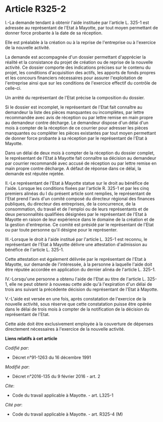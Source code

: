 # Article R325-2

I.-La demande tendant à obtenir l'aide instituée par l'article L. 325-1 est adressée au représentant de l'Etat à Mayotte, par
tout moyen permettant de donner force probante à la date de sa réception. 

Elle est préalable à la création ou à la reprise de l'entreprise ou à l'exercice de la nouvelle activité. 

La demande est accompagnée d'un dossier permettant d'apprécier la réalité et la consistance du projet de création ou de
reprise de la nouvelle activité. Ce dossier comporte des indications précises sur le contenu du projet, les conditions
d'acquisition des actifs, les apports de fonds propres et les concours financiers nécessaires pour assurer l'exploitation de
l'entreprise ainsi que sur les conditions de l'exercice effectif du contrôle de celle-ci. 

Un arrêté du représentant de l'Etat précise la composition du dossier. 

Si le dossier est incomplet, le représentant de l'Etat fait connaître au demandeur la liste des pièces manquantes ou
incomplètes, par lettre recommandée avec avis de réception ou par lettre remise en main propre au demandeur contre décharge.
Le demandeur dispose d'un délai d'un mois à compter de la réception de ce courrier pour adresser les pièces manquantes ou
compléter les pièces existantes par tout moyen permettant de donner force probante à sa réception par le représentant de
l'Etat à Mayotte. 

Dans un délai de deux mois à compter de la réception du dossier complet, le représentant de l'Etat à Mayotte fait connaître
sa décision au demandeur par courrier recommandé avec accusé de réception ou par lettre remise en main propre contre
décharge. A défaut de réponse dans ce délai, la demande est réputée rejetée. 

II.-Le représentant de l'Etat à Mayotte statue sur le droit au bénéfice de l'aide. Lorsque les conditions fixées par
l'article R. 325-1 et par les cinq premiers alinéas du I du présent article sont remplies, le représentant de l'Etat prend
l'avis d'un comité composé du directeur régional des finances publiques, du directeur des entreprises, de la concurrence, de
la consommation, du travail et de l'emploi ou de leurs représentants et de deux personnalités qualifiées désignées par le
représentant de l'Etat à Mayotte en raison de leur expérience dans le domaine de la création et de la gestion d'entreprise.
Ce comité est présidé par le représentant de l'Etat ou par toute personne qu'il désigne pour le représenter. 

III.-Lorsque le droit à l'aide institué par l'article L. 325-1 est reconnu, le représentant de l'Etat à Mayotte délivre une
attestation d'admission au bénéfice de l'article L. 325-1. 

Cette attestation est également délivrée par le représentant de l'Etat à Mayotte, sur demande de l'intéressée, à la personne
à laquelle l'aide doit être réputée accordée en application du dernier alinéa de l'article L. 325-1. 

IV.-Lorsqu'une personne a obtenu l'aide de l'Etat au titre de l'article L. 325-1, elle ne peut obtenir à nouveau cette aide
qu'à l'expiration d'un délai de trois ans suivant la précédente décision du représentant de l'Etat à Mayotte. 

V.-L'aide est versée en une fois, après constatation de l'exercice de la nouvelle activité, sous réserve que cette
constatation puisse être opérée dans le délai de trois mois à compter de la notification de la décision du représentant de
l'Etat. 

Cette aide doit être exclusivement employée à la couverture de dépenses directement nécessaires à l'exercice de la nouvelle
activité.

**Liens relatifs à cet article**

_Codifié par_:

  - Décret n°91-1263 du 16 décembre 1991

_Modifié par_:

  - Décret n°2016-135 du 9 février 2016 - art. 2

_Cite_:

  - Code du travail applicable à Mayotte. - art. L325-1

_Cité par_:

  - Code du travail applicable à Mayotte. - art. R325-4 (M)
